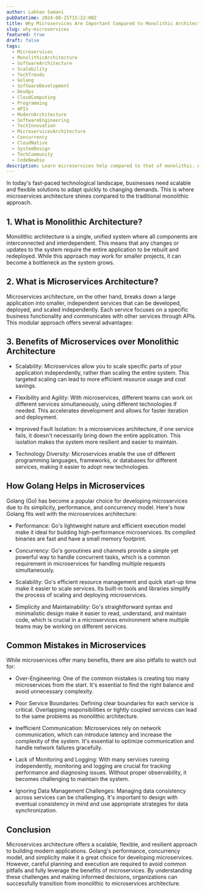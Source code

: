 ```yaml
---
author: Lakhan Samani
pubDatetime: 2024-08-25T15:22:00Z
title: Why Microservices Are Important Compared to Monolithic Architecture
slug: why-microservices
featured: true
draft: false
tags:
  - Microservices
  - MonolithicArchitecture
  - SoftwareArchitecture
  - Scalability
  - TechTrends
  - Golang
  - SoftwareDevelopment
  - DevOps
  - CloudComputing
  - Programming
  - APIs
  - ModernArchitecture
  - SoftwareEngineering
  - TechInnovation
  - MicroservicesArchitecture
  - Concurrency
  - CloudNative
  - SystemDesign
  - TechCommunity
  - CodeNewbie
description: Learn microservices help compared to that of monolithic. Also learn how golang helps in achieving this.
---
```


In today's fast-paced technological landscape, businesses need scalable and flexible solutions to adapt quickly to changing demands. This is where microservices architecture shines compared to the traditional monolithic approach.

## 1. What is Monolithic Architecture?

Monolithic architecture is a single, unified system where all components are interconnected and interdependent. This means that any changes or updates to the system require the entire application to be rebuilt and redeployed. While this approach may work for smaller projects, it can become a bottleneck as the system grows.

## 2. What is Microservices Architecture?

Microservices architecture, on the other hand, breaks down a large application into smaller, independent services that can be developed, deployed, and scaled independently. Each service focuses on a specific business functionality and communicates with other services through APIs. This modular approach offers several advantages:

## 3. Benefits of Microservices over Monolithic Architecture

- Scalability: Microservices allow you to scale specific parts of your application independently, rather than scaling the entire system. This targeted scaling can lead to more efficient resource usage and cost savings.

- Flexibility and Agility: With microservices, different teams can work on different services simultaneously, using different technologies if needed. This accelerates development and allows for faster iteration and deployment.

- Improved Fault Isolation: In a microservices architecture, if one service fails, it doesn't necessarily bring down the entire application. This isolation makes the system more resilient and easier to maintain.

- Technology Diversity: Microservices enable the use of different programming languages, frameworks, or databases for different services, making it easier to adopt new technologies.

## How Golang Helps in Microservices

Golang (Go) has become a popular choice for developing microservices due to its simplicity, performance, and concurrency model. Here's how Golang fits well with the microservices architecture:

- Performance: Go's lightweight nature and efficient execution model make it ideal for building high-performance microservices. Its compiled binaries are fast and have a small memory footprint.

- Concurrency: Go's goroutines and channels provide a simple yet powerful way to handle concurrent tasks, which is a common requirement in microservices for handling multiple requests simultaneously.

- Scalability: Go's efficient resource management and quick start-up time make it easier to scale services. Its built-in tools and libraries simplify the process of scaling and deploying microservices.

- Simplicity and Maintainability: Go's straightforward syntax and minimalistic design make it easier to read, understand, and maintain code, which is crucial in a microservices environment where multiple teams may be working on different services.

## Common Mistakes in Microservices

While microservices offer many benefits, there are also pitfalls to watch out for:

- Over-Engineering: One of the common mistakes is creating too many microservices from the start. It's essential to find the right balance and avoid unnecessary complexity.

- Poor Service Boundaries: Defining clear boundaries for each service is critical. Overlapping responsibilities or tightly coupled services can lead to the same problems as monolithic architecture.

- Inefficient Communication: Microservices rely on network communication, which can introduce latency and increase the complexity of the system. It's essential to optimize communication and handle network failures gracefully.

- Lack of Monitoring and Logging: With many services running independently, monitoring and logging are crucial for tracking performance and diagnosing issues. Without proper observability, it becomes challenging to maintain the system.

- Ignoring Data Management Challenges: Managing data consistency across services can be challenging. It's important to design with eventual consistency in mind and use appropriate strategies for data synchronization.

## Conclusion

Microservices architecture offers a scalable, flexible, and resilient approach to building modern applications. Golang's performance, concurrency model, and simplicity make it a great choice for developing microservices. However, careful planning and execution are required to avoid common pitfalls and fully leverage the benefits of microservices. By understanding these challenges and making informed decisions, organizations can successfully transition from monolithic to microservices architecture.
